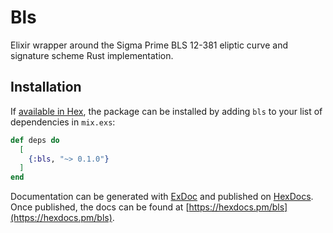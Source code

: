 # Bls

Elixir wrapper around the Sigma Prime BLS 12-381 eliptic curve and signature scheme Rust implementation.

## Installation

If [available in Hex](https://hex.pm/docs/publish), the package can be installed
by adding `bls` to your list of dependencies in `mix.exs`:

```elixir
def deps do
  [
    {:bls, "~> 0.1.0"}
  ]
end
```

Documentation can be generated with [ExDoc](https://github.com/elixir-lang/ex_doc)
and published on [HexDocs](https://hexdocs.pm). Once published, the docs can
be found at [https://hexdocs.pm/bls](https://hexdocs.pm/bls).
